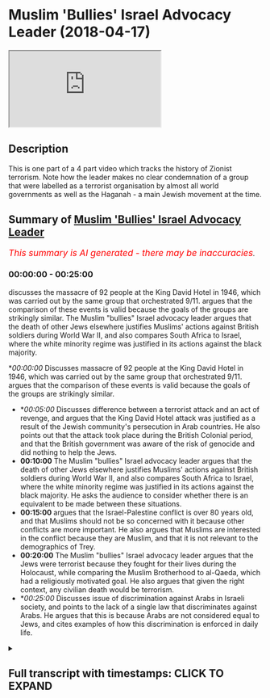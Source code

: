 # Muslim 'Bullies' Israel Advocacy Leader (2018-04-17)

<iframe loading='lazy' src='https://www.youtube.com/embed/F2b9Gai5Qks'></iframe>

## Description

This is one part of a 4 part video which tracks the history of Zionist terrorism. Note how the leader makes no clear condemnation of a group that were labelled as a terrorist organisation by almost all world governments as well as the Haganah - a main Jewish movement at the time.

## Summary of [Muslim 'Bullies' Israel Advocacy Leader](https://www.youtube.com/watch?v=F2b9Gai5Qks)


*<span style="color:red; font-size:125%">This summary is AI generated - there may be inaccuracies</span>. [](/)*

### <a onclick="modifyYTiframeseektime('0')">00:00:00</a> - <a onclick="modifyYTiframeseektime('1500')">00:25:00</a>

 discusses the massacre of 92 people at the King David Hotel in 1946, which was carried out by the same group that orchestrated 9/11.  argues that the comparison of these events is valid because the goals of the groups are strikingly similar. The Muslim "bullies" Israel advocacy leader argues that the death of other Jews elsewhere justifies Muslims' actions against British soldiers during World War II, and also compares South Africa to Israel, where the white minority regime was justified in its actions against the black majority.

**<a onclick="modifyYTiframeseektime('0')">00:00:00</a>* Discusses massacre of 92 people at the King David Hotel in 1946, which was carried out by the same group that orchestrated 9/11.  argues that the comparison of these events is valid because the goals of the groups are strikingly similar.
* **<a onclick="modifyYTiframeseektime('300')">00:05:00</a>* Discusses difference between a terrorist attack and an act of revenge, and argues that the King David Hotel attack was justified as a result of the Jewish community's persecution in Arab countries. He also points out that the attack took place during the British Colonial period, and that the British government was aware of the risk of genocide and did nothing to help the Jews.
* **<a onclick="modifyYTiframeseektime('600')">00:10:00</a>** The Muslim "bullies" Israel advocacy leader argues that the death of other Jews elsewhere justifies Muslims' actions against British soldiers during World War II, and also compares South Africa to Israel, where the white minority regime was justified in its actions against the black majority. He asks the audience to consider whether there is an equivalent to be made between these situations.
* **<a onclick="modifyYTiframeseektime('900')">00:15:00</a>** argues that the Israel-Palestine conflict is over 80 years old, and that Muslims should not be so concerned with it because other conflicts are more important. He also argues that Muslims are interested in the conflict because they are Muslim, and that it is not relevant to the demographics of Trey.
* **<a onclick="modifyYTiframeseektime('1200')">00:20:00</a>** The Muslim "bullies" Israel advocacy leader argues that the Jews were terrorist because they fought for their lives during the Holocaust, while comparing the Muslim Brotherhood to al-Qaeda, which had a religiously motivated goal. He also argues that given the right context, any civilian death would be terrorism.
* **<a onclick="modifyYTiframeseektime('1500')">00:25:00</a>* Discusses issue of discrimination against Arabs in Israeli society, and points to the lack of a single law that discriminates against Arabs. He argues that this is because Arabs are not considered equal to Jews, and cites examples of how this discrimination is enforced in daily life.

<details><summary><h2>Full transcript with timestamps: CLICK TO EXPAND</h2></summary>

<a onclick="modifyYTiframeseektime('0')">0:00:00</a> I pity we couldn't attack forget about  
<a onclick="modifyYTiframeseektime('1')">0:00:01</a> the word terrorist we're not going to  
<a onclick="modifyYTiframeseektime('2')">0:00:02</a> use that way in 1946 right before the  
<a onclick="modifyYTiframeseektime('6')">0:00:06</a> the mandate was referred to the UN yeah  
<a onclick="modifyYTiframeseektime('10')">0:00:10</a> for the British Mandate sorry that the  
<a onclick="modifyYTiframeseektime('13')">0:00:13</a> resolution issue okay he went in to King  
<a onclick="modifyYTiframeseektime('16')">0:00:16</a> King David hotel they went into the  
<a onclick="modifyYTiframeseektime('19')">0:00:19</a> basement of the hotel ferg a bar they  
<a onclick="modifyYTiframeseektime('22')">0:00:22</a> called them the little cool that he did  
<a onclick="modifyYTiframeseektime('23')">0:00:23</a> called well no problem they called them  
<a onclick="modifyYTiframeseektime('24')">0:00:24</a> little called them the Jewish library  
<a onclick="modifyYTiframeseektime('26')">0:00:26</a> says they called him yeah I already  
<a onclick="modifyYTiframeseektime('27')">0:00:27</a> I read the Jewish library the virtual  
<a onclick="modifyYTiframeseektime('30')">0:00:30</a> deduced virtual library sir I saw their  
<a onclick="modifyYTiframeseektime('31')">0:00:31</a> account begin says they called them  
<a onclick="modifyYTiframeseektime('34')">0:00:34</a> whatever no problem they called them in  
<a onclick="modifyYTiframeseektime('35')">0:00:35</a> didn't call them in whatever case they  
<a onclick="modifyYTiframeseektime('38')">0:00:38</a> went into the hotel and ninety-two  
<a onclick="modifyYTiframeseektime('39')">0:00:39</a> people died because of the barrel bombs  
<a onclick="modifyYTiframeseektime('42')">0:00:42</a> at the important place in the shootings  
<a onclick="modifyYTiframeseektime('43')">0:00:43</a> that happened okay so who were killed  
<a onclick="modifyYTiframeseektime('46')">0:00:46</a> some twenty seven Palestinians were  
<a onclick="modifyYTiframeseektime('48')">0:00:48</a> killed and the rest were British people  
<a onclick="modifyYTiframeseektime('50')">0:00:50</a> yeah working in that hotel  
<a onclick="modifyYTiframeseektime('52')">0:00:52</a> it wasn't it wasn't okay some Jewish  
<a onclick="modifyYTiframeseektime('54')">0:00:54</a> people were killed as well now see so I  
<a onclick="modifyYTiframeseektime('56')">0:00:56</a> just want I don't understand cuz this is  
<a onclick="modifyYTiframeseektime('58')">0:00:58</a> the thing so I've come to you I feel  
<a onclick="modifyYTiframeseektime('60')">0:01:00</a> like sometimes you do have a bias I come  
<a onclick="modifyYTiframeseektime('63')">0:01:03</a> to you and say to you do you consider  
<a onclick="modifyYTiframeseektime('64')">0:01:04</a> that this was a terrorist attack you're  
<a onclick="modifyYTiframeseektime('66')">0:01:06</a> saying that this they're not terrorists  
<a onclick="modifyYTiframeseektime('67')">0:01:07</a> why I did not tell you because you know  
<a onclick="modifyYTiframeseektime('69')">0:01:09</a> what the interesting thing is sorry just  
<a onclick="modifyYTiframeseektime('70')">0:01:10</a> to add to it that this same begin in  
<a onclick="modifyYTiframeseektime('74')">0:01:14</a> 1946 who orchestrated this terrorist  
<a onclick="modifyYTiframeseektime('76')">0:01:16</a> attack and who allowed 92 people to be  
<a onclick="modifyYTiframeseektime('79')">0:01:19</a> killed  
<a onclick="modifyYTiframeseektime('80')">0:01:20</a> it was the same begin that became the  
<a onclick="modifyYTiframeseektime('82')">0:01:22</a> prime minister I so I became the  
<a onclick="modifyYTiframeseektime('84')">0:01:24</a> president how many stuff Prime Minister  
<a onclick="modifyYTiframeseektime('86')">0:01:26</a> of Israel in 1948  
<a onclick="modifyYTiframeseektime('90')">0:01:30</a> well sorry begin was a nice here but  
<a onclick="modifyYTiframeseektime('92')">0:01:32</a> just so begin yeah became prime minister  
<a onclick="modifyYTiframeseektime('97')">0:01:37</a> okay now it's as if it's as if it's as  
<a onclick="modifyYTiframeseektime('100')">0:01:40</a> if you have a summer bin Laden and the  
<a onclick="modifyYTiframeseektime('102')">0:01:42</a> 9/11 attacks exact comparison or it's  
<a onclick="modifyYTiframeseektime('106')">0:01:46</a> exactly the same comparison why  
<a onclick="modifyYTiframeseektime('109')">0:01:49</a> in 1946 all my beloved and becomes a in  
<a onclick="modifyYTiframeseektime('112')">0:01:52</a> nineteen the puppet king on one of the  
<a onclick="modifyYTiframeseektime('114')">0:01:54</a> in 1946  
<a onclick="modifyYTiframeseektime('116')">0:01:56</a> yes what had just finished  
<a onclick="modifyYTiframeseektime('119')">0:01:59</a> in June Europe Oh talk about door - I'm  
<a onclick="modifyYTiframeseektime('122')">0:02:02</a> talking about the Holocaust 6 million  
<a onclick="modifyYTiframeseektime('124')">0:02:04</a> she was war ii and Holocaust well  
<a onclick="modifyYTiframeseektime('127')">0:02:07</a> Holocaust happened yeah yeah six million  
<a onclick="modifyYTiframeseektime('131')">0:02:11</a> Jews six million Jews have just been  
<a onclick="modifyYTiframeseektime('133')">0:02:13</a> slaughtered during that period so you  
<a onclick="modifyYTiframeseektime('135')">0:02:15</a> can kill other it says listen please  
<a onclick="modifyYTiframeseektime('137')">0:02:17</a> please listen the British and other gun  
<a onclick="modifyYTiframeseektime('139')">0:02:19</a> by the way listen I just make my point I  
<a onclick="modifyYTiframeseektime('141')">0:02:21</a> let you speak and I didn't interrupt you  
<a onclick="modifyYTiframeseektime('143')">0:02:23</a> yes six million Jews were slaughtered  
<a onclick="modifyYTiframeseektime('145')">0:02:25</a> during that period the British closed  
<a onclick="modifyYTiframeseektime('147')">0:02:27</a> the doors of mandatory Palestine to  
<a onclick="modifyYTiframeseektime('150')">0:02:30</a> Jewish immigration they limited to ten  
<a onclick="modifyYTiframeseektime('152')">0:02:32</a> thousand Jews coming in and increased  
<a onclick="modifyYTiframeseektime('154')">0:02:34</a> immigration of Arabs the Israeli so so  
<a onclick="modifyYTiframeseektime('157')">0:02:37</a> so that pogrom so Arabs migrated on mass  
<a onclick="modifyYTiframeseektime('160')">0:02:40</a> from Lebanon Syria the surrounding  
<a onclick="modifyYTiframeseektime('162')">0:02:42</a> states in the mandatory Palestine  
<a onclick="modifyYTiframeseektime('163')">0:02:43</a> attracted by the affluence that the  
<a onclick="modifyYTiframeseektime('165')">0:02:45</a> British and the other no eyes on over  
<a onclick="modifyYTiframeseektime('168')">0:02:48</a> okay is fine as a fact you can google my  
<a onclick="modifyYTiframeseektime('171')">0:02:51</a> this is my perspective this is my okay  
<a onclick="modifyYTiframeseektime('173')">0:02:53</a> Irish narrative in response to locking  
<a onclick="modifyYTiframeseektime('175')">0:02:55</a> the door during the Holocaust  
<a onclick="modifyYTiframeseektime('177')">0:02:57</a> the gun inside aided pushing hard back  
<a onclick="modifyYTiframeseektime('181')">0:03:01</a> against the British who were pushing  
<a onclick="modifyYTiframeseektime('183')">0:03:03</a> hard against the air gun and the Earl  
<a onclick="modifyYTiframeseektime('185')">0:03:05</a> gun hit the headquarters of the British  
<a onclick="modifyYTiframeseektime('188')">0:03:08</a> military which was at that time auto in  
<a onclick="modifyYTiframeseektime('191')">0:03:11</a> the King David hotel it was the military  
<a onclick="modifyYTiframeseektime('193')">0:03:13</a> hate Jerusalem yet in Jerusalem I've  
<a onclick="modifyYTiframeseektime('195')">0:03:15</a> been there is a beautiful hotel now  
<a onclick="modifyYTiframeseektime('196')">0:03:16</a> inside the robert levin here and it's so  
<a onclick="modifyYTiframeseektime('200')">0:03:20</a> clear and in response they hit the no  
<a onclick="modifyYTiframeseektime('203')">0:03:23</a> doubt they warned them they rang up in  
<a onclick="modifyYTiframeseektime('205')">0:03:25</a> advance and say we're gonna hit sorry  
<a onclick="modifyYTiframeseektime('207')">0:03:27</a> isis ones are but no are you incident so  
<a onclick="modifyYTiframeseektime('210')">0:03:30</a> intolerable you compared the sama bin  
<a onclick="modifyYTiframeseektime('214')">0:03:34</a> Laden yes I am planes in two thousand  
<a onclick="modifyYTiframeseektime('219')">0:03:39</a> civilian yes yes as an equivalency of  
<a onclick="modifyYTiframeseektime('224')">0:03:44</a> course  
<a onclick="modifyYTiframeseektime('224')">0:03:44</a> mm the Jews were 3,000 sorry to the  
<a onclick="modifyYTiframeseektime('228')">0:03:48</a> Holocaust 77 you've got 50 people there  
<a onclick="modifyYTiframeseektime('230')">0:03:50</a> by responding to the Holocaust  
<a onclick="modifyYTiframeseektime('232')">0:03:52</a> seven they're trying to increase Jewish  
<a onclick="modifyYTiframeseektime('233')">0:03:53</a> immigration into a land so you're saying  
<a onclick="modifyYTiframeseektime('235')">0:03:55</a> that's you're saying just because  
<a onclick="modifyYTiframeseektime('236')">0:03:56</a> they're response to the holiday to do  
<a onclick="modifyYTiframeseektime('237')">0:03:57</a> that no I'm saying and by the way for  
<a onclick="modifyYTiframeseektime('239')">0:03:59</a> your information information military  
<a onclick="modifyYTiframeseektime('242')">0:04:02</a> forces are recognized not to military  
<a onclick="modifyYTiframeseektime('244')">0:04:04</a> forces as a hotel which means people  
<a onclick="modifyYTiframeseektime('246')">0:04:06</a> tell those notes  
<a onclick="modifyYTiframeseektime('247')">0:04:07</a> King David hotel Hotel the British took  
<a onclick="modifyYTiframeseektime('250')">0:04:10</a> over it and made it a military base I  
<a onclick="modifyYTiframeseektime('252')">0:04:12</a> said were civilians killed no no only  
<a onclick="modifyYTiframeseektime('254')">0:04:14</a> people that were working for the British  
<a onclick="modifyYTiframeseektime('255')">0:04:15</a> government  
<a onclick="modifyYTiframeseektime('256')">0:04:16</a> so you'd call the hospital servants nah  
<a onclick="modifyYTiframeseektime('258')">0:04:18</a> yeah so a civil servant can be killed at  
<a onclick="modifyYTiframeseektime('260')">0:04:20</a> all this is ridiculous okay you have to  
<a onclick="modifyYTiframeseektime('266')">0:04:26</a> you have to governments I apologize it  
<a onclick="modifyYTiframeseektime('271')">0:04:31</a> your face no it was funny okay if you  
<a onclick="modifyYTiframeseektime('281')">0:04:41</a> have two military forces the Eirik on  
<a onclick="modifyYTiframeseektime('282')">0:04:42</a> the israeli military force and the  
<a onclick="modifyYTiframeseektime('285')">0:04:45</a> british who are fighting each other and  
<a onclick="modifyYTiframeseektime('287')">0:04:47</a> they're hitting the british are killing  
<a onclick="modifyYTiframeseektime('288')">0:04:48</a> israel good fighters and the air gun are  
<a onclick="modifyYTiframeseektime('291')">0:04:51</a> responding by killing British fighters  
<a onclick="modifyYTiframeseektime('292')">0:04:52</a> that is not a territory that is two  
<a onclick="modifyYTiframeseektime('294')">0:04:54</a> military military forces not even  
<a onclick="modifyYTiframeseektime('296')">0:04:56</a> recognized by the Haganah the Hagana  
<a onclick="modifyYTiframeseektime('299')">0:04:59</a> condemned the attacks so I don't know  
<a onclick="modifyYTiframeseektime('302')">0:05:02</a> why you can't do the same thing they  
<a onclick="modifyYTiframeseektime('303')">0:05:03</a> said the her gun had been okay so you  
<a onclick="modifyYTiframeseektime('305')">0:05:05</a> have to understand Jewish politics is it  
<a onclick="modifyYTiframeseektime('307')">0:05:07</a> I'm telling you the Hagana it should be  
<a onclick="modifyYTiframeseektime('308')">0:05:08</a> clearly yes the Hagana were  
<a onclick="modifyYTiframeseektime('311')">0:05:11</a> differentiated from the organ yeah the  
<a onclick="modifyYTiframeseektime('313')">0:05:13</a> Hagana they condemned the attacks I want  
<a onclick="modifyYTiframeseektime('316')">0:05:16</a> to say one thing really really clear I  
<a onclick="modifyYTiframeseektime('317')">0:05:17</a> don't support any violence where you'll  
<a onclick="modifyYTiframeseektime('319')">0:05:19</a> ask me if they're terrorists and I said  
<a onclick="modifyYTiframeseektime('321')">0:05:21</a> no okay no real problem but you accepted  
<a onclick="modifyYTiframeseektime('323')">0:05:23</a> that that was a you justified the attack  
<a onclick="modifyYTiframeseektime('325')">0:05:25</a> no no I gave the context of the attack  
<a onclick="modifyYTiframeseektime('327')">0:05:27</a> and said it's no call to 911  
<a onclick="modifyYTiframeseektime('329')">0:05:29</a> well Isaiah 5 7 7 no it's completely in  
<a onclick="modifyYTiframeseektime('333')">0:05:33</a> compare so I because it was a hotel no  
<a onclick="modifyYTiframeseektime('335')">0:05:35</a> because you've got two military forces  
<a onclick="modifyYTiframeseektime('336')">0:05:36</a> fighting ok millets are no favors I've  
<a onclick="modifyYTiframeseektime('339')">0:05:39</a> got a concussion freedom I've got a  
<a onclick="modifyYTiframeseektime('340')">0:05:40</a> perfect perfect I'm going where I want  
<a onclick="modifyYTiframeseektime('342')">0:05:42</a> this is what I wanted you ok that guy  
<a onclick="modifyYTiframeseektime('345')">0:05:45</a> that killed her hold on no problem there  
<a onclick="modifyYTiframeseektime('348')">0:05:48</a> wasn't a guy bullet bullet  
<a onclick="modifyYTiframeseektime('351')">0:05:51</a> lirik baby ok no no that's it done  
<a onclick="modifyYTiframeseektime('353')">0:05:53</a> chuckle happy  
<a onclick="modifyYTiframeseektime('354')">0:05:54</a> lyric V ok he was killed by I forget the  
<a onclick="modifyYTiframeseektime('359')">0:05:59</a> guys name yeah that guy was  
<a onclick="modifyYTiframeseektime('364')">0:06:04</a> but everyone else is difficult okay so  
<a onclick="modifyYTiframeseektime('367')">0:06:07</a> audible Oh Joe he killed  
<a onclick="modifyYTiframeseektime('369')">0:06:09</a> he killed Lee Rigby yeah yeah okay Lee  
<a onclick="modifyYTiframeseektime('372')">0:06:12</a> Rigby was a member of the British  
<a onclick="modifyYTiframeseektime('374')">0:06:14</a> military yo your premise was that okay  
<a onclick="modifyYTiframeseektime('379')">0:06:19</a> is a justified that the Ergun attacked  
<a onclick="modifyYTiframeseektime('382')">0:06:22</a> the King David hotel because it was one  
<a onclick="modifyYTiframeseektime('384')">0:06:24</a> military force against another  
<a onclick="modifyYTiframeseektime('385')">0:06:25</a> Elgon was not a recognized military  
<a onclick="modifyYTiframeseektime('389')">0:06:29</a> force within the Jewish community it was  
<a onclick="modifyYTiframeseektime('390')">0:06:30</a> a splinter group that even the Hagana  
<a onclick="modifyYTiframeseektime('392')">0:06:32</a> they'd condemned the Hagana was more  
<a onclick="modifyYTiframeseektime('394')">0:06:34</a> mainstream yeah yeah no by the way and  
<a onclick="modifyYTiframeseektime('397')">0:06:37</a> this is in the Jewish library the Jewish  
<a onclick="modifyYTiframeseektime('400')">0:06:40</a> virtual library no it's a web site but  
<a onclick="modifyYTiframeseektime('406')">0:06:46</a> it's actually it's respected by a lot of  
<a onclick="modifyYTiframeseektime('408')">0:06:48</a> people you know  
<a onclick="modifyYTiframeseektime('408')">0:06:48</a> anyways having said that having said  
<a onclick="modifyYTiframeseektime('411')">0:06:51</a> that so the Hagana sorry so so the Elgon  
<a onclick="modifyYTiframeseektime('416')">0:06:56</a> haven't finished my statement so here  
<a onclick="modifyYTiframeseektime('418')">0:06:58</a> what you've said is that you consider  
<a onclick="modifyYTiframeseektime('420')">0:07:00</a> that not a terrorist attack so do you  
<a onclick="modifyYTiframeseektime('422')">0:07:02</a> consider Lee Rigby occasionally yes Lee  
<a onclick="modifyYTiframeseektime('426')">0:07:06</a> Rigby being killed by that man at the  
<a onclick="modifyYTiframeseektime('429')">0:07:09</a> Bellagio terrorism yes so he was  
<a onclick="modifyYTiframeseektime('431')">0:07:11</a> different between Lee Rigby being killed  
<a onclick="modifyYTiframeseektime('433')">0:07:13</a> actually and this guy is being killed  
<a onclick="modifyYTiframeseektime('435')">0:07:15</a> are two of them in the in dojo was  
<a onclick="modifyYTiframeseektime('437')">0:07:17</a> Michaels I'm not going to try to  
<a onclick="modifyYTiframeseektime('438')">0:07:18</a> pronounce a surname yes motivation  
<a onclick="modifyYTiframeseektime('440')">0:07:20</a> political in nature never what was his  
<a onclick="modifyYTiframeseektime('442')">0:07:22</a> motivation he wanted to kill the guy  
<a onclick="modifyYTiframeseektime('444')">0:07:24</a> because he said it afterwards he had the  
<a onclick="modifyYTiframeseektime('446')">0:07:26</a> blood of his hands and he had the knife  
<a onclick="modifyYTiframeseektime('447')">0:07:27</a> he said that because you guys are my  
<a onclick="modifyYTiframeseektime('448')">0:07:28</a> country the same kind of logic you've  
<a onclick="modifyYTiframeseektime('450')">0:07:30</a> just used actually so what was my energy  
<a onclick="modifyYTiframeseektime('452')">0:07:32</a> he said because we've been killed in the  
<a onclick="modifyYTiframeseektime('454')">0:07:34</a> Holocaust  
<a onclick="modifyYTiframeseektime('455')">0:07:35</a> 1946 yeah then it justifies that's why  
<a onclick="modifyYTiframeseektime('458')">0:07:38</a> said he says logic was to revenge though  
<a onclick="modifyYTiframeseektime('463')">0:07:43</a> he isn't about revenge  
<a onclick="modifyYTiframeseektime('464')">0:07:44</a> okay so what was it about so as I said  
<a onclick="modifyYTiframeseektime('467')">0:07:47</a> before Jewish images have been massively  
<a onclick="modifyYTiframeseektime('469')">0:07:49</a> persecuted his point there be persecuted  
<a onclick="modifyYTiframeseektime('471')">0:07:51</a> in the Arab world they've been  
<a onclick="modifyYTiframeseektime('472')">0:07:52</a> persecuted so those that allow and I  
<a onclick="modifyYTiframeseektime('474')">0:07:54</a> said listen listen at that point  
<a onclick="modifyYTiframeseektime('476')">0:07:56</a> British locked the doors and if they  
<a onclick="modifyYTiframeseektime('478')">0:07:58</a> hadn't locked the doors millions of Jews  
<a onclick="modifyYTiframeseektime('480')">0:08:00</a> could have been saved we can agree with  
<a onclick="modifyYTiframeseektime('482')">0:08:02</a> that yeah yeah the Holocaust Lorena  
<a onclick="modifyYTiframeseektime('484')">0:08:04</a> verse you talk about like that if young  
<a onclick="modifyYTiframeseektime('485')">0:08:05</a> conference and these things out I'm  
<a onclick="modifyYTiframeseektime('486')">0:08:06</a> saying there was no was it  
<a onclick="modifyYTiframeseektime('489')">0:08:09</a> lock the door their own doors Alice tine  
<a onclick="modifyYTiframeseektime('491')">0:08:11</a> their own doors so britain was awarded  
<a onclick="modifyYTiframeseektime('493')">0:08:13</a> the mandate on the condition they  
<a onclick="modifyYTiframeseektime('495')">0:08:15</a> created jewish national home there yet  
<a onclick="modifyYTiframeseektime('496')">0:08:16</a> we agreed that that was a month I think  
<a onclick="modifyYTiframeseektime('498')">0:08:18</a> ok that's why the lady by the way they  
<a onclick="modifyYTiframeseektime('499')">0:08:19</a> weren't in a position to survive in my  
<a onclick="modifyYTiframeseektime('501')">0:08:21</a> opinion they weren't in a position like  
<a onclick="modifyYTiframeseektime('503')">0:08:23</a> the colonial masses are at that time  
<a onclick="modifyYTiframeseektime('505')">0:08:25</a> with them in front yeah they work what  
<a onclick="modifyYTiframeseektime('507')">0:08:27</a> do you not believe that they were  
<a onclick="modifyYTiframeseektime('508')">0:08:28</a> colonial colonial masters it's just the  
<a onclick="modifyYTiframeseektime('510')">0:08:30</a> languages say what do you not believe  
<a onclick="modifyYTiframeseektime('512')">0:08:32</a> that little colonists or not so what  
<a onclick="modifyYTiframeseektime('514')">0:08:34</a> they call this or not did they not have  
<a onclick="modifyYTiframeseektime('515')">0:08:35</a> an empire was there not a British Empire  
<a onclick="modifyYTiframeseektime('517')">0:08:37</a> at that time what time we talking you  
<a onclick="modifyYTiframeseektime('519')">0:08:39</a> said 1917 yeah so I said in 1970 was a  
<a onclick="modifyYTiframeseektime('523')">0:08:43</a> colonial office when the mandate was  
<a onclick="modifyYTiframeseektime('526')">0:08:46</a> granted wasn't 1917 mr. Balfour  
<a onclick="modifyYTiframeseektime('528')">0:08:48</a> Declaration no no the man that was  
<a onclick="modifyYTiframeseektime('529')">0:08:49</a> Britta was granted 1940 through 24 yeah  
<a onclick="modifyYTiframeseektime('532')">0:08:52</a> whatever could be 90 24 at any rate  
<a onclick="modifyYTiframeseektime('535')">0:08:55</a> Britain had the Colonial Office until  
<a onclick="modifyYTiframeseektime('540')">0:09:00</a> the 40s or 50s yes Jordan created it was  
<a onclick="modifyYTiframeseektime('542')">0:09:02</a> the year after 1990 anyway any rate the  
<a onclick="modifyYTiframeseektime('553')">0:09:13</a> point I'm asking is very simple  
<a onclick="modifyYTiframeseektime('555')">0:09:15</a> straightforward question but this is why  
<a onclick="modifyYTiframeseektime('557')">0:09:17</a> I think sometimes you do have a bias  
<a onclick="modifyYTiframeseektime('558')">0:09:18</a> sorry I started by it  
<a onclick="modifyYTiframeseektime('560')">0:09:20</a> okay no problem we all have a bias  
<a onclick="modifyYTiframeseektime('561')">0:09:21</a> biases and unfair by so you have a  
<a onclick="modifyYTiframeseektime('563')">0:09:23</a> double standard I do believe you do  
<a onclick="modifyYTiframeseektime('565')">0:09:25</a> because this is the thing  
<a onclick="modifyYTiframeseektime('566')">0:09:26</a> the justification advice is this my  
<a onclick="modifyYTiframeseektime('569')">0:09:29</a> people have been slaughtered okay almost  
<a onclick="modifyYTiframeseektime('571')">0:09:31</a> every land we live okay my only bias is  
<a onclick="modifyYTiframeseektime('573')">0:09:33</a> Jewish survival that's my bias okay as  
<a onclick="modifyYTiframeseektime('576')">0:09:36</a> nice people so by even it's verified  
<a onclick="modifyYTiframeseektime('578')">0:09:38</a> that's why I believe it at the expense  
<a onclick="modifyYTiframeseektime('580')">0:09:40</a> of other people not the expense of  
<a onclick="modifyYTiframeseektime('581')">0:09:41</a> anyone I hope you've just said no I'm  
<a onclick="modifyYTiframeseektime('585')">0:09:45</a> asking you us I never said I support the  
<a onclick="modifyYTiframeseektime('587')">0:09:47</a> King David the one is no support I don't  
<a onclick="modifyYTiframeseektime('590')">0:09:50</a> say it again  
<a onclick="modifyYTiframeseektime('590')">0:09:50</a> I said it's not an act of terror  
<a onclick="modifyYTiframeseektime('592')">0:09:52</a> Department they said it's not a towaway  
<a onclick="modifyYTiframeseektime('595')">0:09:55</a> what why is it not and why is it not  
<a onclick="modifyYTiframeseektime('597')">0:09:57</a> actually it'll just going round in not  
<a onclick="modifyYTiframeseektime('599')">0:09:59</a> as I it's just that you're cornered it's  
<a onclick="modifyYTiframeseektime('602')">0:10:02</a> just a difficult question for you to  
<a onclick="modifyYTiframeseektime('603')">0:10:03</a> answer  
<a onclick="modifyYTiframeseektime('606')">0:10:06</a> lirik beast iraq because they killed the  
<a onclick="modifyYTiframeseektime('609')">0:10:09</a> play that they killed someone from the  
<a onclick="modifyYTiframeseektime('610')">0:10:10</a> military but then when jewish people  
<a onclick="modifyYTiframeseektime('612')">0:10:12</a> killed british military soldiers the  
<a onclick="modifyYTiframeseektime('614')">0:10:14</a> same exact scenario it's british  
<a onclick="modifyYTiframeseektime('617')">0:10:17</a> military soldiers who are acting in  
<a onclick="modifyYTiframeseektime('619')">0:10:19</a> they're putting in a colonial way so  
<a onclick="modifyYTiframeseektime('622')">0:10:22</a> that's the thing Joseph Joseph Joseph  
<a onclick="modifyYTiframeseektime('626')">0:10:26</a> sorry this is an important question for  
<a onclick="modifyYTiframeseektime('628')">0:10:28</a> all of you in 1946 there was a there was  
<a onclick="modifyYTiframeseektime('632')">0:10:32</a> a terrorist attack  
<a onclick="modifyYTiframeseektime('633')">0:10:33</a> King David drew Eastern Jerusalem  
<a onclick="modifyYTiframeseektime('635')">0:10:35</a> wherever it may have been yeah and 92  
<a onclick="modifyYTiframeseektime('637')">0:10:37</a> people displaced Jerusalem so West  
<a onclick="modifyYTiframeseektime('639')">0:10:39</a> Jerusalem no problem and yeah British  
<a onclick="modifyYTiframeseektime('645')">0:10:45</a> people in the in the now away from this  
<a onclick="modifyYTiframeseektime('681')">0:11:21</a> no Sedley big he wasn't just being  
<a onclick="modifyYTiframeseektime('695')">0:11:35</a> killed in a holocaust and Britain had a  
<a onclick="modifyYTiframeseektime('697')">0:11:37</a> lock the doors today's Muslim sought to  
<a onclick="modifyYTiframeseektime('699')">0:11:39</a> prevent them from getting in so okay so  
<a onclick="modifyYTiframeseektime('700')">0:11:40</a> hold on you're saying the justification  
<a onclick="modifyYTiframeseektime('702')">0:11:42</a> is the death of other Jews elsewhere no  
<a onclick="modifyYTiframeseektime('704')">0:11:44</a> no no I'm saying and so it's very very  
<a onclick="modifyYTiframeseektime('707')">0:11:47</a> black-and-white just like those in my  
<a onclick="modifyYTiframeseektime('709')">0:11:49</a> Josie's you see how that doesn't make  
<a onclick="modifyYTiframeseektime('711')">0:11:51</a> any sense because that's exactly that  
<a onclick="modifyYTiframeseektime('712')">0:11:52</a> hold on why was Mandela not a terrorist  
<a onclick="modifyYTiframeseektime('714')">0:11:54</a> don't forget that's a different question  
<a onclick="modifyYTiframeseektime('715')">0:11:55</a> I later you can I ask a question you  
<a onclick="modifyYTiframeseektime('719')">0:11:59</a> don't assign yourself you're leaving me  
<a onclick="modifyYTiframeseektime('725')">0:12:05</a> and so I'm bringing in something else  
<a onclick="modifyYTiframeseektime('726')">0:12:06</a> which is  
<a onclick="modifyYTiframeseektime('726')">0:12:06</a> and I'm asking you so why do you run  
<a onclick="modifyYTiframeseektime('729')">0:12:09</a> away from the question oh hi water you  
<a onclick="modifyYTiframeseektime('731')">0:12:11</a> know please okay I'll say two hits here  
<a onclick="modifyYTiframeseektime('735')">0:12:15</a> here and now yeah if you're saying that  
<a onclick="modifyYTiframeseektime('738')">0:12:18</a> what differentiates because I'm just  
<a onclick="modifyYTiframeseektime('748')">0:12:28</a> trying to answer the question because I  
<a onclick="modifyYTiframeseektime('804')">0:13:24</a> have enough knowledge of research what  
<a onclick="modifyYTiframeseektime('832')">0:13:52</a> apartheid is so then you understand what  
<a onclick="modifyYTiframeseektime('836')">0:13:56</a> the conflict wasn't that you yeah you  
<a onclick="modifyYTiframeseektime('838')">0:13:58</a> must understand that one's arms against  
<a onclick="modifyYTiframeseektime('840')">0:14:00</a> ya understand what was it most people  
<a onclick="modifyYTiframeseektime('844')">0:14:04</a> say why do most people say he's not why  
<a onclick="modifyYTiframeseektime('848')">0:14:08</a> are we talking about Mandel good why we  
<a onclick="modifyYTiframeseektime('850')">0:14:10</a> talking about Martin is why are we  
<a onclick="modifyYTiframeseektime('852')">0:14:12</a> talking about levy let's talk about my  
<a onclick="modifyYTiframeseektime('853')">0:14:13</a> why are we talking about leaving  
<a onclick="modifyYTiframeseektime('856')">0:14:16</a> and another example if you turn bullying  
<a onclick="modifyYTiframeseektime('862')">0:14:22</a> this is actually bullying you leaving be  
<a onclick="modifyYTiframeseektime('873')">0:14:33</a> and I bring apartheid yes no problem -  
<a onclick="modifyYTiframeseektime('877')">0:14:37</a> Joseph say what using individualist when  
<a onclick="modifyYTiframeseektime('882')">0:14:42</a> you're outnumbered and out the door just  
<a onclick="modifyYTiframeseektime('884')">0:14:44</a> ready me give this one number you give  
<a onclick="modifyYTiframeseektime('886')">0:14:46</a> up one minute to say whatever is ready  
<a onclick="modifyYTiframeseektime('888')">0:14:48</a> to give up one minute  
<a onclick="modifyYTiframeseektime('890')">0:14:50</a> okay so you got leaving me to try  
<a onclick="modifyYTiframeseektime('893')">0:14:53</a> provide context at comparisons yeah to  
<a onclick="modifyYTiframeseektime('895')">0:14:55</a> say is there an equivalent so then I did  
<a onclick="modifyYTiframeseektime('898')">0:14:58</a> the exact same with South Africa yeah  
<a onclick="modifyYTiframeseektime('899')">0:14:59</a> and you said no no no I don't want to  
<a onclick="modifyYTiframeseektime('901')">0:15:01</a> talk about soil saga by I said my  
<a onclick="modifyYTiframeseektime('903')">0:15:03</a> knowledge of it is not good enough for  
<a onclick="modifyYTiframeseektime('905')">0:15:05</a> me to make a judgment call on it on that  
<a onclick="modifyYTiframeseektime('907')">0:15:07</a> particular topic of whether Mandela was  
<a onclick="modifyYTiframeseektime('910')">0:15:10</a> a terrorist or not I thought why do you  
<a onclick="modifyYTiframeseektime('912')">0:15:12</a> and so many other Muslims concern  
<a onclick="modifyYTiframeseektime('913')">0:15:13</a> yourself so much with the  
<a onclick="modifyYTiframeseektime('914')">0:15:14</a> israel-palestine conflict that you know  
<a onclick="modifyYTiframeseektime('916')">0:15:16</a> dates and fatalities of something that  
<a onclick="modifyYTiframeseektime('917')">0:15:17</a> happened it's over 80 years ago years  
<a onclick="modifyYTiframeseektime('920')">0:15:20</a> ago why not it makes absolute sense I'm  
<a onclick="modifyYTiframeseektime('937')">0:15:37</a> well aware of English history as well I  
<a onclick="modifyYTiframeseektime('939')">0:15:39</a> can give you the names of all the kings  
<a onclick="modifyYTiframeseektime('941')">0:15:41</a> that existed from William the Conqueror  
<a onclick="modifyYTiframeseektime('944')">0:15:44</a> until the present day if you want every  
<a onclick="modifyYTiframeseektime('951')">0:15:51</a> single Muslim in this part has an  
<a onclick="modifyYTiframeseektime('953')">0:15:53</a> opinion on Israel Palestine  
<a onclick="modifyYTiframeseektime('954')">0:15:54</a> oh maybe if you have an opinion over  
<a onclick="modifyYTiframeseektime('956')">0:15:56</a> TRAI if you have an opinion on Sudan  
<a onclick="modifyYTiframeseektime('960')">0:16:00</a> it's because it's choose involved you're  
<a onclick="modifyYTiframeseektime('965')">0:16:05</a> shaking your head but what's the  
<a onclick="modifyYTiframeseektime('967')">0:16:07</a> difference between this closure you're  
<a onclick="modifyYTiframeseektime('968')">0:16:08</a> serious Pluto I've canceled India  
<a onclick="modifyYTiframeseektime('970')">0:16:10</a> Iraq's Georgia yes nice nice you're  
<a onclick="modifyYTiframeseektime('972')">0:16:12</a> right maybe we should I spent some time  
<a onclick="modifyYTiframeseektime('974')">0:16:14</a> talking about her India I saw myself  
<a onclick="modifyYTiframeseektime('977')">0:16:17</a> which is the border of Burma yeah  
<a onclick="modifyYTiframeseektime('980')">0:16:20</a> I tried to understand that conflict more  
<a onclick="modifyYTiframeseektime('982')">0:16:22</a> Central African Republic you're right  
<a onclick="modifyYTiframeseektime('984')">0:16:24</a> there's a lot of things going on there  
<a onclick="modifyYTiframeseektime('985')">0:16:25</a> Rwanda it's not a Muslim country per se  
<a onclick="modifyYTiframeseektime('987')">0:16:27</a> by 94 the crisis in Rwanda is very much  
<a onclick="modifyYTiframeseektime('991')">0:16:31</a> not in the minds of many people  
<a onclick="modifyYTiframeseektime('992')">0:16:32</a> including yourself you have never  
<a onclick="modifyYTiframeseektime('993')">0:16:33</a> mentioned Rwanda you talk about genocide  
<a onclick="modifyYTiframeseektime('995')">0:16:35</a> but when was the last time you mentioned  
<a onclick="modifyYTiframeseektime('996')">0:16:36</a> Rwanda so I don't talk about genocide I  
<a onclick="modifyYTiframeseektime('999')">0:16:39</a> talk about the Holocaust because I  
<a onclick="modifyYTiframeseektime('1000')">0:16:40</a> picked a fine but see here Holocaust  
<a onclick="modifyYTiframeseektime('1004')">0:16:44</a> affected your people you've just given  
<a onclick="modifyYTiframeseektime('1005')">0:16:45</a> the answer that you're criticizing  
<a onclick="modifyYTiframeseektime('1006')">0:16:46</a> listen know what I'm saying my bias and  
<a onclick="modifyYTiframeseektime('1009')">0:16:49</a> I said it consistently okay I'm Jewish  
<a onclick="modifyYTiframeseektime('1011')">0:16:51</a> and I care about Jewish survival the  
<a onclick="modifyYTiframeseektime('1013')">0:16:53</a> why're you asking me why I was listening  
<a onclick="modifyYTiframeseektime('1015')">0:16:55</a> okay so you're saying basically your  
<a onclick="modifyYTiframeseektime('1017')">0:16:57</a> interest in Palestine or the West Bank  
<a onclick="modifyYTiframeseektime('1020')">0:17:00</a> or Israel call it what you want is  
<a onclick="modifyYTiframeseektime('1021')">0:17:01</a> because you're Muslim yeah that's part  
<a onclick="modifyYTiframeseektime('1023')">0:17:03</a> of the reason but also it's quite  
<a onclick="modifyYTiframeseektime('1024')">0:17:04</a> interesting why is that it's so many I  
<a onclick="modifyYTiframeseektime('1026')">0:17:06</a> don't know why you asking me about is  
<a onclick="modifyYTiframeseektime('1028')">0:17:08</a> there's so many Muslims because there  
<a onclick="modifyYTiframeseektime('1030')">0:17:10</a> are so many Muslims Lansdale those  
<a onclick="modifyYTiframeseektime('1031')">0:17:11</a> Muslims don't give a damn about my  
<a onclick="modifyYTiframeseektime('1032')">0:17:12</a> Palestinians get so much now if I asked  
<a onclick="modifyYTiframeseektime('1034')">0:17:14</a> most Palestine most Muslims today to  
<a onclick="modifyYTiframeseektime('1037')">0:17:17</a> explain the aerotrain conflict on rates  
<a onclick="modifyYTiframeseektime('1039')">0:17:19</a> right away Eritrea is not a Muslim  
<a onclick="modifyYTiframeseektime('1040')">0:17:20</a> majority country it's got a large Muslim  
<a onclick="modifyYTiframeseektime('1042')">0:17:22</a> and maybe about 70% Christian it's 950  
<a onclick="modifyYTiframeseektime('1050')">0:17:30</a> now it's about 30 percent I've got it's  
<a onclick="modifyYTiframeseektime('1051')">0:17:31</a> an official sex is it is it mess up  
<a onclick="modifyYTiframeseektime('1055')">0:17:35</a> sexier okay maybe zero train seized  
<a onclick="modifyYTiframeseektime('1057')">0:17:37</a> corrected me on that one well according  
<a onclick="modifyYTiframeseektime('1059')">0:17:39</a> to the official stats it's like 70% says  
<a onclick="modifyYTiframeseektime('1060')">0:17:40</a> it's wrong yeah okay he's right you know  
<a onclick="modifyYTiframeseektime('1063')">0:17:43</a> maybe you're right point you can tell me  
<a onclick="modifyYTiframeseektime('1066')">0:17:46</a> probably how many Palestinians live in  
<a onclick="modifyYTiframeseektime('1069')">0:17:49</a> the West Bank you can probably tell me  
<a onclick="modifyYTiframeseektime('1070')">0:17:50</a> so much about the Palestinians you don't  
<a onclick="modifyYTiframeseektime('1072')">0:17:52</a> even know that ever Trey's a Muslim  
<a onclick="modifyYTiframeseektime('1074')">0:17:54</a> majority country this guy's uh would you  
<a onclick="modifyYTiframeseektime('1077')">0:17:57</a> call it who's is there a train yeah  
<a onclick="modifyYTiframeseektime('1078')">0:17:58</a> that's what I'm saying according to the  
<a onclick="modifyYTiframeseektime('1080')">0:18:00</a> official stats his thought was the  
<a onclick="modifyYTiframeseektime('1082')">0:18:02</a> majority that's what I'm saying who  
<a onclick="modifyYTiframeseektime('1084')">0:18:04</a> cares anyways this is the point my point  
<a onclick="modifyYTiframeseektime('1086')">0:18:06</a> is if this proportionate amount of his  
<a onclick="modifyYTiframeseektime('1088')">0:18:08</a> interest in the Israel Paula I would  
<a onclick="modifyYTiframeseektime('1090')">0:18:10</a> argue that from the Bible  
<a onclick="modifyYTiframeseektime('1092')">0:18:12</a> yeah I must have aid flows I'll do that  
<a onclick="modifyYTiframeseektime('1095')">0:18:15</a> I agree I might this is the problem Gary  
<a onclick="modifyYTiframeseektime('1099')">0:18:19</a> yes  
<a onclick="modifyYTiframeseektime('1101')">0:18:21</a> there's only one Jewish country in the  
<a onclick="modifyYTiframeseektime('1103')">0:18:23</a> world a tiny speck of land Muslims  
<a onclick="modifyYTiframeseektime('1107')">0:18:27</a> Joseph on that point I would like to  
<a onclick="modifyYTiframeseektime('1109')">0:18:29</a> declare that I agree with you on that  
<a onclick="modifyYTiframeseektime('1111')">0:18:31</a> point  
<a onclick="modifyYTiframeseektime('1111')">0:18:31</a> okay thank you now let's move on to what  
<a onclick="modifyYTiframeseektime('1113')">0:18:33</a> I was talking about before before you  
<a onclick="modifyYTiframeseektime('1115')">0:18:35</a> segwayed into all these kinds of issues  
<a onclick="modifyYTiframeseektime('1121')">0:18:41</a> and I was a song wise if you can't keep  
<a onclick="modifyYTiframeseektime('1124')">0:18:44</a> the logic  
<a onclick="modifyYTiframeseektime('1125')">0:18:45</a> no problem okay here's the statement I  
<a onclick="modifyYTiframeseektime('1129')">0:18:49</a> made which you took a particular offense  
<a onclick="modifyYTiframeseektime('1131')">0:18:51</a> to and I want to reiterate it not just  
<a onclick="modifyYTiframeseektime('1132')">0:18:52</a> to cause offense to you but to cause it  
<a onclick="modifyYTiframeseektime('1139')">0:18:59</a> not to cause offense to you but I just  
<a onclick="modifyYTiframeseektime('1141')">0:19:01</a> want to sometimes you know you gotta  
<a onclick="modifyYTiframeseektime('1142')">0:19:02</a> front of cats in with the pigeon you  
<a onclick="modifyYTiframeseektime('1144')">0:19:04</a> gotta for the cat's in with the pigeon  
<a onclick="modifyYTiframeseektime('1145')">0:19:05</a> all right listen  
<a onclick="modifyYTiframeseektime('1147')">0:19:07</a> my point is this we're talking about the  
<a onclick="modifyYTiframeseektime('1149')">0:19:09</a> inception of Israel in 1948 I'm saying  
<a onclick="modifyYTiframeseektime('1153')">0:19:13</a> to you and I've presented this  
<a onclick="modifyYTiframeseektime('1154')">0:19:14</a> counterfactual history of imagine in a  
<a onclick="modifyYTiframeseektime('1156')">0:19:16</a> hundred years time someone from is the  
<a onclick="modifyYTiframeseektime('1158')">0:19:18</a> safe for instance the Islamic state  
<a onclick="modifyYTiframeseektime('1160')">0:19:20</a> survived and you know someone the great  
<a onclick="modifyYTiframeseektime('1162')">0:19:22</a> grandchild of the Islamic state came  
<a onclick="modifyYTiframeseektime('1163')">0:19:23</a> here and he's justifying the existence  
<a onclick="modifyYTiframeseektime('1165')">0:19:25</a> of the Islamic state and versa from the  
<a onclick="modifyYTiframeseektime('1167')">0:19:27</a> IDF she said you know she didn't really  
<a onclick="modifyYTiframeseektime('1169')">0:19:29</a> have a reservation with it I was going  
<a onclick="modifyYTiframeseektime('1171')">0:19:31</a> to say to you as follows if I say this  
<a onclick="modifyYTiframeseektime('1175')">0:19:35</a> to you  
<a onclick="modifyYTiframeseektime('1177')">0:19:37</a> the statement I made was that in 1946  
<a onclick="modifyYTiframeseektime('1180')">0:19:40</a> 1946 there was a terrorist attack in  
<a onclick="modifyYTiframeseektime('1183')">0:19:43</a> fact that had been campaigns throughout  
<a onclick="modifyYTiframeseektime('1184')">0:19:44</a> the forest by this group called the  
<a onclick="modifyYTiframeseektime('1186')">0:19:46</a> organ which was a terrorist organization  
<a onclick="modifyYTiframeseektime('1188')">0:19:48</a> and then it became absorbed into there  
<a onclick="modifyYTiframeseektime('1192')">0:19:52</a> is the the country became absorbed into  
<a onclick="modifyYTiframeseektime('1195')">0:19:55</a> the IDF and the bigger the government  
<a onclick="modifyYTiframeseektime('1196')">0:19:56</a> actually the gay the Israeli government  
<a onclick="modifyYTiframeseektime('1198')">0:19:58</a> I said this was tantamount to let's say  
<a onclick="modifyYTiframeseektime('1201')">0:20:01</a> for instance Osama bin Laden blowing up  
<a onclick="modifyYTiframeseektime('1203')">0:20:03</a> the night sorry I shouldn't say this  
<a onclick="modifyYTiframeseektime('1209')">0:20:09</a> maybe the numbers are a bit disparate so  
<a onclick="modifyYTiframeseektime('1211')">0:20:11</a> I'll say look 7/7 millions which is  
<a onclick="modifyYTiframeseektime('1213')">0:20:13</a> slaughtered no problems that's a  
<a onclick="modifyYTiframeseektime('1215')">0:20:15</a> comparison between listen listen I'm  
<a onclick="modifyYTiframeseektime('1217')">0:20:17</a> saying to you  
<a onclick="modifyYTiframeseektime('1218')">0:20:18</a> Jews were fighting for their life and so  
<a onclick="modifyYTiframeseektime('1220')">0:20:20</a> are concentrating there in the issues of  
<a onclick="modifyYTiframeseektime('1223')">0:20:23</a> Palestine with the issues of Germany no  
<a onclick="modifyYTiframeseektime('1225')">0:20:25</a> I absolutely know why I knows much over  
<a onclick="modifyYTiframeseektime('1229')">0:20:29</a> my grave not talking about Germany I was  
<a onclick="modifyYTiframeseektime('1231')">0:20:31</a> new on this issue there was much Arab  
<a onclick="modifyYTiframeseektime('1234')">0:20:34</a> migration into mandatory Palestine at a  
<a onclick="modifyYTiframeseektime('1236')">0:20:36</a> time when Britain locked the doors and  
<a onclick="modifyYTiframeseektime('1238')">0:20:38</a> Jews were slaughtered in the Holocaust  
<a onclick="modifyYTiframeseektime('1240')">0:20:40</a> this nugget is very very clear it was  
<a onclick="modifyYTiframeseektime('1243')">0:20:43</a> not God to do a Palestine because the  
<a onclick="modifyYTiframeseektime('1245')">0:20:45</a> Arabs were allowed to flow in and the  
<a onclick="modifyYTiframeseektime('1247')">0:20:47</a> Jews were locked out who's why Helen the  
<a onclick="modifyYTiframeseektime('1250')">0:20:50</a> Palestinians and the jews were fighting  
<a onclick="modifyYTiframeseektime('1252')">0:20:52</a> the brittany the arid gun were fighting  
<a onclick="modifyYTiframeseektime('1254')">0:20:54</a> the british so did you accept that would  
<a onclick="modifyYTiframeseektime('1256')">0:20:56</a> you believe that there are freedom  
<a onclick="modifyYTiframeseektime('1257')">0:20:57</a> fighters so I believe the Irgun were  
<a onclick="modifyYTiframeseektime('1260')">0:21:00</a> fighting for I don't like the term  
<a onclick="modifyYTiframeseektime('1262')">0:21:02</a> freedom fighter why they have terrorists  
<a onclick="modifyYTiframeseektime('1264')">0:21:04</a> or freedom fighters I wouldn't use  
<a onclick="modifyYTiframeseektime('1265')">0:21:05</a> either term I say they were a  
<a onclick="modifyYTiframeseektime('1266')">0:21:06</a> paramilitary force and what were they  
<a onclick="modifyYTiframeseektime('1268')">0:21:08</a> doing good or bad I think they were  
<a onclick="modifyYTiframeseektime('1270')">0:21:10</a> doing a mixture thing there are even  
<a onclick="modifyYTiframeseektime('1271')">0:21:11</a> people that did bad things but you see  
<a onclick="modifyYTiframeseektime('1273')">0:21:13</a> here if I said the same kind of thing  
<a onclick="modifyYTiframeseektime('1275')">0:21:15</a> about al-qaeda because there's no  
<a onclick="modifyYTiframeseektime('1277')">0:21:17</a> comparison there is an air gun and  
<a onclick="modifyYTiframeseektime('1278')">0:21:18</a> al-qaeda leader  
<a onclick="modifyYTiframeseektime('1279')">0:21:19</a> very good we're on the but most of the  
<a onclick="modifyYTiframeseektime('1282')">0:21:22</a> earth gunfire why is Italy Herb Caen  
<a onclick="modifyYTiframeseektime('1284')">0:21:24</a> fighters would just escape the death  
<a onclick="modifyYTiframeseektime('1286')">0:21:26</a> camps of Germany they just escaped after  
<a onclick="modifyYTiframeseektime('1288')">0:21:28</a> al-qaeda a lot of us are either  
<a onclick="modifyYTiframeseektime('1291')">0:21:31</a> Islamists that want to conquer the world  
<a onclick="modifyYTiframeseektime('1292')">0:21:32</a> there's no there's no difference  
<a onclick="modifyYTiframeseektime('1302')">0:21:42</a> [Laughter]  
<a onclick="modifyYTiframeseektime('1305')">0:21:45</a> he said no comparison you're saying is  
<a onclick="modifyYTiframeseektime('1308')">0:21:48</a> no comparison if you think operating for  
<a onclick="modifyYTiframeseektime('1312')">0:21:52</a> their survival and this just the  
<a onclick="modifyYTiframeseektime('1313')">0:21:53</a> perversion why if you have your Hagana  
<a onclick="modifyYTiframeseektime('1316')">0:21:56</a> believe the same thing regarded horses  
<a onclick="modifyYTiframeseektime('1318')">0:21:58</a> are they provided the Hagana considered  
<a onclick="modifyYTiframeseektime('1322')">0:22:02</a> the Ergun a terrorist organization or  
<a onclick="modifyYTiframeseektime('1325')">0:22:05</a> they provide the Hagana in the Ergun  
<a onclick="modifyYTiframeseektime('1327')">0:22:07</a> were in a power struggle an internal  
<a onclick="modifyYTiframeseektime('1329')">0:22:09</a> power struggles no but hey look my  
<a onclick="modifyYTiframeseektime('1331')">0:22:11</a> position is that the old gun is which  
<a onclick="modifyYTiframeseektime('1335')">0:22:15</a> has become really the Israeli government  
<a onclick="modifyYTiframeseektime('1336')">0:22:16</a> and again I didn't well it did but I'm  
<a onclick="modifyYTiframeseektime('1339')">0:22:19</a> not in the same way Celine I'm not a gun  
<a onclick="modifyYTiframeseektime('1343')">0:22:23</a> and we just talking about here was a one  
<a onclick="modifyYTiframeseektime('1349')">0:22:29</a> leader for the whole time but here the  
<a onclick="modifyYTiframeseektime('1357')">0:22:37</a> point I'm making to you is as follows  
<a onclick="modifyYTiframeseektime('1358')">0:22:38</a> yeah if you're finding it so hard to  
<a onclick="modifyYTiframeseektime('1363')">0:22:43</a> call this this organization to Oregon a  
<a onclick="modifyYTiframeseektime('1366')">0:22:46</a> terrorist organization because they  
<a onclick="modifyYTiframeseektime('1368')">0:22:48</a> fought for Jews basically when you find  
<a onclick="modifyYTiframeseektime('1371')">0:22:51</a> it so easy for the Jews they were Jewish  
<a onclick="modifyYTiframeseektime('1373')">0:22:53</a> terrorists more at Goldstein is a Jewish  
<a onclick="modifyYTiframeseektime('1375')">0:22:55</a> terrorist bourret Olsteen went in the  
<a onclick="modifyYTiframeseektime('1377')">0:22:57</a> cave the cave of the patriarchs in  
<a onclick="modifyYTiframeseektime('1378')">0:22:58</a> hebron and gunned down muslims at prayer  
<a onclick="modifyYTiframeseektime('1380')">0:23:00</a> that is an act of terror  
<a onclick="modifyYTiframeseektime('1382')">0:23:02</a> there is a huge show of what going into  
<a onclick="modifyYTiframeseektime('1383')">0:23:03</a> our hotel is not an act of time blowing  
<a onclick="modifyYTiframeseektime('1386')">0:23:06</a> people up it was a military base whose  
<a onclick="modifyYTiframeseektime('1388')">0:23:08</a> their headquarters of a military forces  
<a onclick="modifyYTiframeseektime('1390')">0:23:10</a> audience OHS okay then they were two  
<a onclick="modifyYTiframeseektime('1391')">0:23:11</a> military forces like the sailors that  
<a onclick="modifyYTiframeseektime('1393')">0:23:13</a> died then got shot down that's alright  
<a onclick="modifyYTiframeseektime('1394')">0:23:14</a> any civilian death is tragic is that  
<a onclick="modifyYTiframeseektime('1397')">0:23:17</a> terrorism or not i'm explicit because  
<a onclick="modifyYTiframeseektime('1399')">0:23:19</a> they had guns and they were shooting  
<a onclick="modifyYTiframeseektime('1400')">0:23:20</a> them again okay so is that rail wrong is  
<a onclick="modifyYTiframeseektime('1403')">0:23:23</a> there's or not even palestinians they  
<a onclick="modifyYTiframeseektime('1404')">0:23:24</a> just literally going around in circles  
<a onclick="modifyYTiframeseektime('1413')">0:23:33</a> and again it comes down to motivation  
<a onclick="modifyYTiframeseektime('1414')">0:23:34</a> leap Michael of Michael wasn't escaping  
<a onclick="modifyYTiframeseektime('1421')">0:23:41</a> a Holocaust Michael wasn't fighting for  
<a onclick="modifyYTiframeseektime('1423')">0:23:43</a> the survival of an entire group oh he  
<a onclick="modifyYTiframeseektime('1426')">0:23:46</a> was fighting for the Islamic state but  
<a onclick="modifyYTiframeseektime('1428')">0:23:48</a> it didn't exist until you sight very  
<a onclick="modifyYTiframeseektime('1430')">0:23:50</a> slim ISM he was by a Japanese fan even  
<a onclick="modifyYTiframeseektime('1434')">0:23:54</a> when it religiously motivated  
<a onclick="modifyYTiframeseektime('1439')">0:23:59</a> religiously motivated sakimori  
<a onclick="modifyYTiframeseektime('1441')">0:24:01</a> Quinton was polluting morning Kmart he  
<a onclick="modifyYTiframeseektime('1443')">0:24:03</a> said had a knife in his hands the  
<a onclick="modifyYTiframeseektime('1445')">0:24:05</a> problem he had his hands bloodied and he  
<a onclick="modifyYTiframeseektime('1447')">0:24:07</a> said the reason why I've done this is  
<a onclick="modifyYTiframeseektime('1448')">0:24:08</a> because Britain is do it is in these  
<a onclick="modifyYTiframeseektime('1450')">0:24:10</a> countries in that country Iraq and  
<a onclick="modifyYTiframeseektime('1452')">0:24:12</a> listen down so you see I believe given  
<a onclick="modifyYTiframeseektime('1455')">0:24:15</a> in the right context re Joseph well  
<a onclick="modifyYTiframeseektime('1457')">0:24:17</a> given the right context you yourself  
<a onclick="modifyYTiframeseektime('1459')">0:24:19</a> might be tempted or swayed to do the  
<a onclick="modifyYTiframeseektime('1462')">0:24:22</a> kind of things that Edgar will do it you  
<a onclick="modifyYTiframeseektime('1466')">0:24:26</a> might because you're to I devote all of  
<a onclick="modifyYTiframeseektime('1476')">0:24:36</a> my time trying to build peace and  
<a onclick="modifyYTiframeseektime('1477')">0:24:37</a> bridges that's like my entire stick so I  
<a onclick="modifyYTiframeseektime('1479')">0:24:39</a> have a new pacifist that believes that  
<a onclick="modifyYTiframeseektime('1481')">0:24:41</a> there's no borders of Israel I'm saying  
<a onclick="modifyYTiframeseektime('1484')">0:24:44</a> the borders have never been agreed by  
<a onclick="modifyYTiframeseektime('1486')">0:24:46</a> either side so it's okay war the spoils  
<a onclick="modifyYTiframeseektime('1488')">0:24:48</a> of war either so whenever I said that  
<a onclick="modifyYTiframeseektime('1490')">0:24:50</a> see you said that the borders are  
<a onclick="modifyYTiframeseektime('1494')">0:24:54</a> defined by the wars are won so I'm  
<a onclick="modifyYTiframeseektime('1496')">0:24:56</a> saying in the context of how  
<a onclick="modifyYTiframeseektime('1497')">0:24:57</a> nation-states are born that is the  
<a onclick="modifyYTiframeseektime('1499')">0:24:59</a> history of the nation socialism so here  
<a onclick="modifyYTiframeseektime('1501')">0:25:01</a> this is the problem I want to say to you  
<a onclick="modifyYTiframeseektime('1503')">0:25:03</a> listen I'm not going to accuse you of  
<a onclick="modifyYTiframeseektime('1505')">0:25:05</a> being like you know a Jewish superior  
<a onclick="modifyYTiframeseektime('1508')">0:25:08</a> supremacist because well he's I've  
<a onclick="modifyYTiframeseektime('1510')">0:25:10</a> steered and I said I'm not going to yeah  
<a onclick="modifyYTiframeseektime('1512')">0:25:12</a> okay fine  
<a onclick="modifyYTiframeseektime('1513')">0:25:13</a> I'm not going to because some some some  
<a onclick="modifyYTiframeseektime('1516')">0:25:16</a> of the Jewish community just like we  
<a onclick="modifyYTiframeseektime('1517')">0:25:17</a> have some people of other communities  
<a onclick="modifyYTiframeseektime('1519')">0:25:19</a> they say look they say actually the  
<a onclick="modifyYTiframeseektime('1523')">0:25:23</a> Gentiles they are not the chose to be  
<a onclick="modifyYTiframeseektime('1524')">0:25:24</a> there the second-rate and these things  
<a onclick="modifyYTiframeseektime('1525')">0:25:25</a> that we are though says the chosen  
<a onclick="modifyYTiframeseektime('1526')">0:25:26</a> people says that in the Jewish community  
<a onclick="modifyYTiframeseektime('1528')">0:25:28</a> no no I'm asking you who say name one  
<a onclick="modifyYTiframeseektime('1531')">0:25:31</a> name on jus that says done what what you  
<a onclick="modifyYTiframeseektime('1533')">0:25:33</a> just said that the Gentiles are a  
<a onclick="modifyYTiframeseektime('1535')">0:25:35</a> second-rate yeah actually it's in this  
<a onclick="modifyYTiframeseektime('1536')">0:25:36</a> part of the law which was the Israeli  
<a onclick="modifyYTiframeseektime('1538')">0:25:38</a> were looking at is really so for most  
<a onclick="modifyYTiframeseektime('1542')">0:25:42</a> Israeli not is not Judaism not make the  
<a onclick="modifyYTiframeseektime('1545')">0:25:45</a> difference nobody so first point they're  
<a onclick="modifyYTiframeseektime('1548')">0:25:48</a> not the same thing  
<a onclick="modifyYTiframeseektime('1550')">0:25:50</a> yeah I didn't say Judaism that's a  
<a onclick="modifyYTiframeseektime('1553')">0:25:53</a> Jewish community okay okay okay fine you  
<a onclick="modifyYTiframeseektime('1555')">0:25:55</a> did which Israeli law says there's not  
<a onclick="modifyYTiframeseektime('1567')">0:26:07</a> equality between Gentiles what does it  
<a onclick="modifyYTiframeseektime('1571')">0:26:11</a> say you telling me hold on wait a minute  
<a onclick="modifyYTiframeseektime('1574')">0:26:14</a> you don't want to go this are you  
<a onclick="modifyYTiframeseektime('1580')">0:26:20</a> telling me right now in your opinion  
<a onclick="modifyYTiframeseektime('1581')">0:26:21</a> from 1948 up until 2018 which is what 60  
<a onclick="modifyYTiframeseektime('1586')">0:26:26</a> years it's exactly six sorry 70 years in  
<a onclick="modifyYTiframeseektime('1588')">0:26:28</a> seven years seven years in this 70 years  
<a onclick="modifyYTiframeseektime('1591')">0:26:31</a> are you telling me that entrenched into  
<a onclick="modifyYTiframeseektime('1594')">0:26:34</a> the Israeli law I have we given time and  
<a onclick="modifyYTiframeseektime('1597')">0:26:37</a> practice by the Israeli governments was  
<a onclick="modifyYTiframeseektime('1600')">0:26:40</a> an equality between Jews and non-jews is  
<a onclick="modifyYTiframeseektime('1602')">0:26:42</a> that your opinion I'll ask you to give  
<a onclick="modifyYTiframeseektime('1604')">0:26:44</a> an example where it is that is my  
<a onclick="modifyYTiframeseektime('1606')">0:26:46</a> opinion  
<a onclick="modifyYTiframeseektime('1606')">0:26:46</a> I'll ask you to give me an example  
<a onclick="modifyYTiframeseektime('1623')">0:27:03</a> so instead of just sitting ok I am gonna  
<a onclick="modifyYTiframeseektime('1627')">0:27:07</a> give you an example paste example  
<a onclick="modifyYTiframeseektime('1629')">0:27:09</a> example one  
<a onclick="modifyYTiframeseektime('1631')">0:27:11</a> according to almost all mainstream  
<a onclick="modifyYTiframeseektime('1634')">0:27:14</a> left-wing use outlets like Harrods and  
<a onclick="modifyYTiframeseektime('1638')">0:27:18</a> I've made this point T before it's not  
<a onclick="modifyYTiframeseektime('1640')">0:27:20</a> the case that there's not been an  
<a onclick="modifyYTiframeseektime('1642')">0:27:22</a> inequality between Jews and non-jews  
<a onclick="modifyYTiframeseektime('1644')">0:27:24</a> there's not even been and I'm asking for  
<a onclick="modifyYTiframeseektime('1647')">0:27:27</a> a state law luminate let against let me  
<a onclick="modifyYTiframeseektime('1651')">0:27:31</a> finish one not what a columnist and for  
<a onclick="modifyYTiframeseektime('1653')">0:27:33</a> all it says I haven't finished my point  
<a onclick="modifyYTiframeseektime('1657')">0:27:37</a> all right that's by the way my premise  
<a onclick="modifyYTiframeseektime('1659')">0:27:39</a> wasn't the laws I said the laws and the  
<a onclick="modifyYTiframeseektime('1662')">0:27:42</a> government's actions that's why I said  
<a onclick="modifyYTiframeseektime('1664')">0:27:44</a> okay give me an example I'm giving you  
<a onclick="modifyYTiframeseektime('1666')">0:27:46</a> an example right now first the law okay  
<a onclick="modifyYTiframeseektime('1671')">0:27:51</a> easy law yeah no no problem  
<a onclick="modifyYTiframeseektime('1673')">0:27:53</a> immigration immigration a law was put  
<a onclick="modifyYTiframeseektime('1677')">0:27:57</a> down and I don't know what it was put  
<a onclick="modifyYTiframeseektime('1679')">0:27:59</a> down that any Jew in any part of the  
<a onclick="modifyYTiframeseektime('1681')">0:28:01</a> world has the right to settlement in the  
<a onclick="modifyYTiframeseektime('1684')">0:28:04</a> in Israel and how does that actually the  
<a onclick="modifyYTiframeseektime('1686')">0:28:06</a> Israeli Arabs that live there today  
<a onclick="modifyYTiframeseektime('1688')">0:28:08</a> because that gives an enhanced  
<a onclick="modifyYTiframeseektime('1691')">0:28:11</a> immigration status to Jews Orville  
<a onclick="modifyYTiframeseektime('1694')">0:28:14</a> Andrews little again yeah okay so ladies  
<a onclick="modifyYTiframeseektime('1700')">0:28:20</a> you said Israeli Arabs yeah they're not  
<a onclick="modifyYTiframeseektime('1704')">0:28:24</a> called Israeli Arabs they don't think so  
<a onclick="modifyYTiframeseektime('1705')">0:28:25</a> they do call himself is really who calls  
<a onclick="modifyYTiframeseektime('1707')">0:28:27</a> themselves a real card your personal  
<a onclick="modifyYTiframeseektime('1708')">0:28:28</a> friend of mine who serves in the Israeli  
<a onclick="modifyYTiframeseektime('1709')">0:28:29</a> government okay  
<a onclick="modifyYTiframeseektime('1711')">0:28:31</a> Edwin muscle if they could himself  
<a onclick="modifyYTiframeseektime('1713')">0:28:33</a> Palestinians for the most part really  
<a onclick="modifyYTiframeseektime('1714')">0:28:34</a> for the most part I've spoken to them  
<a onclick="modifyYTiframeseektime('1722')">0:28:42</a> myself  
<a onclick="modifyYTiframeseektime('1722')">0:28:42</a> my personal I've spoken to many many  
<a onclick="modifyYTiframeseektime('1724')">0:28:44</a> midoryama nowadays really Aaron okay no  
<a onclick="modifyYTiframeseektime('1727')">0:28:47</a> problem I'm asking you you give me one  
<a onclick="modifyYTiframeseektime('1730')">0:28:50</a> law the right source of calls back to  
<a onclick="modifyYTiframeseektime('1732')">0:28:52</a> might return back to return explicitly  
<a onclick="modifyYTiframeseektime('1736')">0:28:56</a> emphasizes that Jewish people have a  
<a onclick="modifyYTiframeseektime('1739')">0:28:59</a> right to return to so they have a right  
<a onclick="modifyYTiframeseektime('1742')">0:29:02</a> to be in Israel  
<a onclick="modifyYTiframeseektime('1743')">0:29:03</a> wherever they are in the world over and  
<a onclick="modifyYTiframeseektime('1746')">0:29:06</a> above the right that would otherwise be  
<a onclick="modifyYTiframeseektime('1747')">0:29:07</a> given to a Muslim for example again so  
<a onclick="modifyYTiframeseektime('1750')">0:29:10</a> you have to toast religious  
<a onclick="modifyYTiframeseektime('1751')">0:29:11</a> discrimination it's not religious  
<a onclick="modifyYTiframeseektime('1752')">0:29:12</a> discrimination for most you can be  
<a onclick="modifyYTiframeseektime('1754')">0:29:14</a> secular non-religious do and still  
<a onclick="modifyYTiframeseektime('1756')">0:29:16</a> discrimination yeah  
<a onclick="modifyYTiframeseektime('1757')">0:29:17</a> dog us and I think discrimination I  
<a onclick="modifyYTiframeseektime('1759')">0:29:19</a> personally don't like there because it's  
<a onclick="modifyYTiframeseektime('1760')">0:29:20</a> based on urine third which was I was  
<a onclick="modifyYTiframeseektime('1763')">0:29:23</a> definitely sure you agree that this is a  
<a onclick="modifyYTiframeseektime('1764')">0:29:24</a> discriminatory law notes again within  
<a onclick="modifyYTiframeseektime('1767')">0:29:27</a> Israeli society any last move to provide  
<a onclick="modifyYTiframeseektime('1769')">0:29:29</a> one law and I'm giving it to you  
<a onclick="modifyYTiframeseektime('1771')">0:29:31</a> training why are you gonna save others  
<a onclick="modifyYTiframeseektime('1772')">0:29:32</a> I'm trying to be super funny yes I heard  
<a onclick="modifyYTiframeseektime('1774')">0:29:34</a> this so within Israeli society there is  
<a onclick="modifyYTiframeseektime('1777')">0:29:37</a> not one law that discriminated against  
<a onclick="modifyYTiframeseektime('1779')">0:29:39</a> Arabs I've just told you I need anymore  
<a onclick="modifyYTiframeseektime('1782')">0:29:42</a> they don't any Jew who lives outside of  
<a onclick="modifyYTiframeseektime('1785')">0:29:45</a> Israel it's not a citizen of Israel we  
<a onclick="modifyYTiframeseektime('1787')">0:29:47</a> can agree that yeah any Jew that lives  
<a onclick="modifyYTiframeseektime('1790')">0:29:50</a> like there's an arbitration so no  
<a onclick="modifyYTiframeseektime('1794')">0:29:54</a> religious discrimination based on ethnic  
<a onclick="modifyYTiframeseektime('1796')">0:29:56</a> religious groupings  
</details>
